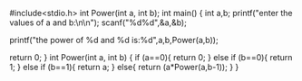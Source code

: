 #include<stdio.h>
int Power(int a, int b);
int main()
{
   int a,b;
   printf("enter the values of a and b:\n\n");
   scanf("%d%d",&a,&b);

   printf("the power of %d and %d is:%d",a,b,Power(a,b));

   return 0;
}
int Power(int a, int b)
{
  if (a==0){
   return 0;
  }
  else if (b==0){
   return 1;
 }
 else if (b==1){
  return a;
 }
 else{
  return (a*Power(a,b-1));
 }
}  
